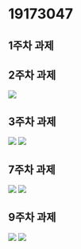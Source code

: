# 19173047

## 1주차 과제

## 2주차 과제
<img width="" height="" src="./png(과제물 제출_19173047김현지)/2주차과제.png.PNG"></img>
   
## 3주차 과제
<img width="" height="" src="./png(과제물 제출_19173047김현지)/3주차과제.PNG"></img>
<img width="" height="" src="./png(과제물 제출_19173047김현지)/3주차과제2.PNG"></img>

## 7주차 과제
<img width="" height="" src="./png(과제물 제출_19173047김현지)/7주차과제.PNG"></img>
<img width="" height="" src="./png(과제물 제출_19173047김현지)/7주차과제1.PNG"></img>

## 9주차 과제
<img width="" height="" src="./png(과제물 제출_19173047김현지)/9주차 과제(1).PNG"></img>
<img width="" height="" src="./png(과제물 제출_19173047김현지)/9주차 과제(2).PNG"></img>
